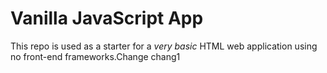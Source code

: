 # Vanilla JavaScript App

This repo is used as a starter for a _very basic_ HTML web application using no front-end frameworks.Change
chang1
